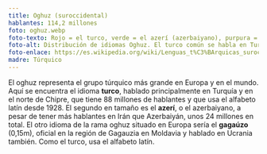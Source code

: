 ```yaml
---
title: Oghuz (suroccidental)
hablantes: 114,2 millones
foto: oghuz.webp
foto-texto: Rojo = el turco, verde = el azerí (azerbaiyano), purpura = el gagaúzo.
foto-alt: Distribución de idiomas Oghuz. El turco común se habla en Turquía y pequeñas partes de sus vecinos occidentales y sureños (incluye el norte Chipre). El azerí se habla en Azerbaiyán, el norte de Irán y una franja sureña de Georgia. El gagaúzo se habla en partes de Moldavia y Ucrania.
foto-enlace: https://es.wikipedia.org/wiki/Lenguas_t%C3%BArquicas_suroccidentales#/media/Archivo:Oghuzlanguages6.png
madre: Túrquico
---
```


El oghuz representa el grupo túrquico más grande en Europa y en el mundo. Aquí se encuentra el idioma **turco**, hablado principalmente en Turquía y en el norte de Chipre, que tiene 88 millones de hablantes y que usa el alfabeto latín desde 1928. El segundo en tamaño es el **azerí**, o el azerbaiyano, a pesar de tener más hablantes en Irán que Azerbaiyán, unos 24 millones en total. El otro idioma de la rama oghuz situado en Europa sería el **gagaúzo** (0,15m), oficial en la región de Gagauzia en Moldavia y hablado en Ucrania también. Como el turco, usa el alfabeto latín.